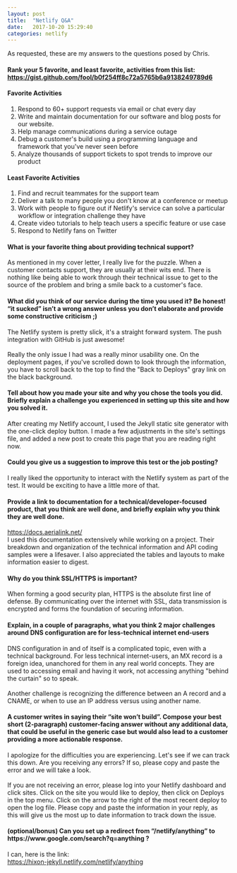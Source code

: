 ```yaml
---
layout: post
title:  "Netlify Q&A"
date:   2017-10-20 15:29:40
categories: netlify
---
```

As requested, these are my answers to the questions posed by Chris.
<!--more-->
<h4>Rank your 5 favorite, and least favorite, activities from this list:<br>
<a href="https://gist.github.com/fool/b0f254ff8c72a5765b6a9138249789d6" target="_blank">https://gist.github.com/fool/b0f254ff8c72a5765b6a9138249789d6</a></h4>
<h4>Favorite Activities</h4>
<ol>
<li>Respond to 60+ support requests via email or chat every day</li>
<li>Write and maintain documentation for our software and blog posts for our website.</li>
<li>Help manage communications during a service outage</li>
<li>Debug a customer's build using a programming language and framework that you've never seen before</li>
<li>Analyze thousands of support tickets to spot trends to improve our product</li>
</ol>

<h4>Least Favorite Activities</h4>
<ol>
<li>Find and recruit teammates for the support team</li>
<li>Deliver a talk to many people you don't know at a conference or meetup</li>
<li>Work with people to figure out if Netlify's service can solve a particular workflow or integration challenge they have</li>
<li>Create video tutorials to help teach users a specific feature or use case</li>
<li>Respond to Netlify fans on Twitter</li>
</ol>

<h4>What is your favorite thing about providing technical support?</h4>
As mentioned in my cover letter, I really live for the puzzle.  When a customer contacts support, they are usually at their wits end.  There is nothing like being able to work through their technical issue to get to the source of the problem and bring a smile back to a customer's face.

<h4>What did you think of our service during the time you used it?  Be honest!  “it sucked” isn’t a wrong answer unless you don’t elaborate and provide some constructive criticism ;)</h4>
The Netlify system is pretty slick, it's a straight forward system.  The push integration with GitHub is just awesome!
<br><br>
Really the only issue I had was a really minor usability one.  On the deployment pages, if you've scrolled down to look through the information, you have to scroll back to the top to find the "Back to Deploys" gray link on the black background.

<h4>Tell about how you made your site and why you chose the tools you did.  Briefly explain a challenge you experienced in setting up this site and how you solved it.</h4>
After creating my Netlify account, I used the Jekyll static site generator with the one-click deploy button.  I made a few adjustments in the site's settings file, and added a new post to create this page that you are reading right now.

<h4>Could you give us a suggestion to improve this test or the job posting?</h4>
I really liked the opportunity to interact with the Netlify system as part of the test.  It would be exciting to have a little more of that.

<h4>Provide a link to documentation for a technical/developer-focused product, that you think are well done, and briefly explain why you think they are well done.</h4>
<a href="https://docs.aerialink.net/" target="_blank">https://docs.aerialink.net/</a><br>
I used this documentation extensively while working on a project.  Their breakdown and organization of the technical information and API coding samples were a lifesaver.  I also appreciated the tables and layouts to make information easier to digest.

<h4>Why do you think SSL/HTTPS is important?</h4>
When forming a good security plan, HTTPS is the absolute first line of defense.  By communicating over the internet with SSL, data transmission is encrypted and forms the foundation of securing information.

<h4>Explain, in a couple of paragraphs, what you think 2 major challenges around DNS configuration are for less-technical internet end-users</h4>
DNS configuration in and of itself is a complicated topic, even with a technical background.  For less technical internet-users, an MX record is a foreign idea, unanchored for them in any real world concepts.  They are used to accessing email and having it work, not accessing anything "behind the curtain" so to speak.
<br><br>
Another challenge is recognizing the difference between an A record and a CNAME, or when to use an IP address versus using another name.


<h4>A customer writes in saying their “site won’t build”.  Compose your best short (2-paragraph) customer-facing answer without any additional data, that could be useful in the generic case but would also lead to a customer providing a more actionable response.</h4>
I apologize for the difficulties you are experiencing.  Let's see if we can track this down.  Are you receiving any errors?  If so, please copy and paste the error and we will take a look.
<br><br>
If you are not receiving an error, please log into your Netlify dashboard and click sites.  Click on the site you would like to deploy, then click on Deploys in the top menu.  Click on the arrow to the right of the most recent deploy to open the log file.  Please copy and paste the information in your reply, as this will give us the most up to date information to track down the issue.

<h4>(optional/bonus) Can you set up a redirect from “/netlify/anything” to https://www.google.com/search?q=anything ?</h4>
I can, here is the link:<br>
<a href="https://hixon-jekyll.netlify.com/netlify/anything" target="_blank">https://hixon-jekyll.netlify.com/netlify/anything</a>
